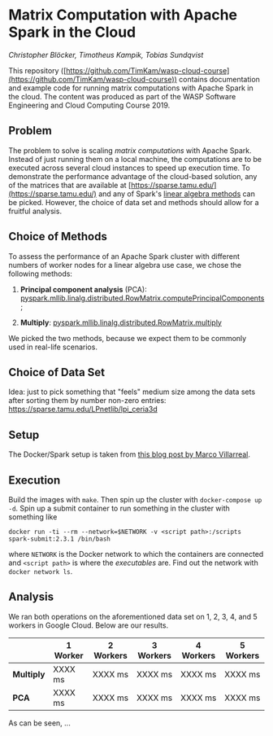 # Matrix Computation with Apache Spark in the Cloud

*Christopher Blöcker, Timotheus Kampik, Tobias Sundqvist*

This repository ([https://github.com/TimKam/wasp-cloud-course](https://github.com/TimKam/wasp-cloud-course)) contains documentation and example code for running matrix computations with Apache Spark in the cloud.
The content was produced as part of the WASP Software Engineering and Cloud Computing Course 2019.

## Problem
The problem to solve is scaling *matrix computations* with Apache Spark. Instead of just running them on a local machine, the computations are to be executed across several cloud instances to speed up execution time. To demonstrate the performance advantage of the cloud-based solution, any of the matrices that are available at [https://sparse.tamu.edu/](https://sparse.tamu.edu/) and any of Spark's [linear algebra methods](https://spark.apache.org/docs/2.2.0/api/python/pyspark.ml.html#module-pyspark.ml.linalg) can be picked. However, the choice of data set and methods should allow for a fruitful analysis.

## Choice of Methods
To assess the performance of an Apache Spark cluster with different numbers of worker nodes for a linear algebra use case, we chose the following methods:

1. **Principal component analysis** (PCA): [pyspark.mllib.linalg.distributed.RowMatrix.computePrincipalComponents](https://spark.apache.org/docs/latest/api/python/pyspark.mllib.html#pyspark.mllib.linalg.distributed.RowMatrix.computePrincipalComponents);

2. **Multiply**: [pyspark.mllib.linalg.distributed.RowMatrix.multiply](https://spark.apache.org/docs/latest/api/python/pyspark.mllib.html#pyspark.mllib.linalg.distributed.RowMatrix.multiply)

We picked the two methods, because we expect them to be commonly used in real-life scenarios.

## Choice of Data Set

Idea: just to pick something that "feels" medium size among the data sets after sorting them by number non-zero entries: https://sparse.tamu.edu/LPnetlib/lpi_ceria3d

## Setup
The Docker/Spark setup is taken from [this blog post by Marco Villarreal](https://medium.com/@marcovillarreal_40011/creating-a-spark-standalone-cluster-with-docker-and-docker-compose-ba9d743a157f).


## Execution
Build the images with `make`. Then spin up the cluster with `docker-compose up -d`. Spin up a submit container to run something in the cluster with something like

```
docker run -ti --rm --network=$NETWORK -v <script path>:/scripts spark-submit:2.3.1 /bin/bash
```

where `NETWORK` is the Docker network to which the containers are connected and `<script path>` is where the *executables* are. Find out the network with `docker network ls`.

## Analysis

We ran both operations on the aforementioned data set on 1, 2, 3, 4, and 5 workers in Google Cloud.
Below are our results.

|              | 1 Worker | 2 Workers | 3 Workers | 4 Workers | 5 Workers |
| ------------ | -------- | --------- | --------- | --------- | --------- |
| **Multiply** |  XXXX ms | XXXX ms   |   XXXX ms |   XXXX ms |   XXXX ms | 
| **PCA**      |  XXXX ms | XXXX ms   |   XXXX ms |   XXXX ms |   XXXX ms | 

As can be seen, ...
